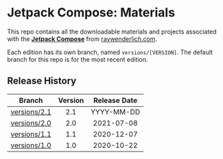 # Jetpack Compose: Materials


This repo contains all the downloadable materials and projects associated with the **[Jetpack Compose](https://www.raywenderlich.com/library)** from [raywenderlich.com](https://www.raywenderlich.com).

Each edition has its own branch, named `versions/[VERSION]`. The default branch for this repo is for the most recent edition.

## Release History

| Branch                                                       | Version | Release Date |
| ------------------------------------------------------------ | :-----: | :----------: |
| [versions/2.1](https://github.com/raywenderlich/video-jcomp-materials/tree/versions/2.1) |   2.1   |  YYYY-MM-DD  |
| [versions/2.0](https://github.com/raywenderlich/video-jcomp-materials/tree/versions/2.0) |   2.0   |  2021-07-08  |
| [versions/1.1](https://github.com/raywenderlich/video-jcomp-materials/tree/versions/1.1) |   1.1   |  2020-12-07  |
| [versions/1.0](https://github.com/raywenderlich/video-jcomp-materials/tree/versions/1.0) |   1.0   |  2020-10-22  |
